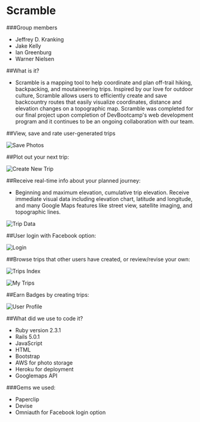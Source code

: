 # Scramble
###Group members
* Jeffrey D. Kranking
* Jake Kelly
* Ian Greenburg
* Warner Nielsen

##What is it?
* Scramble is a mapping tool to help coordinate and plan off-trail hiking, backpacking, and moutaineering trips. Inspired by our love for outdoor culture, Scramble allows users to efficiently create and save backcountry routes that easily visualize coordinates, distance and elevation changes on a topographic map. Scramble was completed for our final project upon completion of DevBootcamp's web development program and it continues to be an ongoing collaboration with our team.

##View, save and rate user-generated trips

![Save Photos](https://cloud.githubusercontent.com/assets/20080850/23082060/88ebaefc-f50c-11e6-8e4b-724ec6a4b013.png)

##Plot out your next trip:

![Create New Trip](https://cloud.githubusercontent.com/assets/20080850/23085625/8d30e336-f51d-11e6-9e67-d3c1b57e6554.png)

##Receive real-time info about your planned journey:
* Beginning and maximum elevation, cumulative trip elevation. Receive immediate visual data including elevation chart, latitude and longitude, and many Google Maps features like street view, satellite imaging, and topographic lines.

![Trip Data](https://cloud.githubusercontent.com/assets/20080850/23085817/afeb81f0-f51e-11e6-8fc5-f10e46307478.png)

##User login with Facebook option:

![Login](https://cloud.githubusercontent.com/assets/20080850/23085735/20df0608-f51e-11e6-83e0-64d79f87fa02.png)

##Browse trips that other users have created, or review/revise your own:

![Trips Index](https://cloud.githubusercontent.com/assets/20080850/23085667/c41d754e-f51d-11e6-989e-53619aea4c5a.png)

![My Trips](https://cloud.githubusercontent.com/assets/20080850/23085686/e4a322f0-f51d-11e6-8d38-fef85f00cb87.png)

##Earn Badges by creating trips:

![User Profile](https://cloud.githubusercontent.com/assets/20080850/23086488/00ea0ac4-f522-11e6-87e1-9b5c9310cb7d.png)

##What did we use to code it?
* Ruby version 2.3.1
* Rails 5.0.1
* JavaScript
* HTML
* Bootstrap
* AWS for photo storage
* Heroku for deployment
* Googlemaps API

###Gems we used:
* Paperclip
* Devise
* Omniauth for Facebook login option
